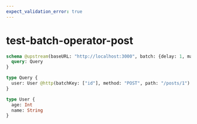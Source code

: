 ```yaml
---
expect_validation_error: true
---
```


# test-batch-operator-post

```graphql @server
schema @upstream(baseURL: "http://localhost:3000", batch: {delay: 1, maxSize: 100}) {
  query: Query
}

type Query {
  user: User @http(batchKey: ["id"], method: "POST", path: "/posts/1")
}

type User {
  age: Int
  name: String
}
```

